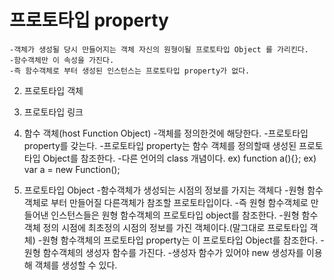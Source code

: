# 프로토타입 property
	-객체가 생성될 당시 만들어지는 객체 자신의 원형이될 프로토타입 Object 를 가리킨다.
	-함수객체만 이 속성을 가진다.
	-즉 함수객체로 부터 생성된 인스턴스는 프로토타입 property가 없다.
	

2. 프로토타입 객체

3. 프로토타입 링크




4.  함수 객체(host Function Object)
	-객체를 정의한것에 해당한다.
	-프로토타입 property를 갖는다.
	-프로토타입 property는 함수 객체를 정의할때 생성된 프로토타입 Object를 참조한다.
	-다른 언어의 class 개념이다.
	ex) function a(){};
	ex) var a = new Function();

5. 프로토타입 Object
	-함수객체가 생성되는 시점의 정보를 가지는 객체다
	-원형 함수객체로 부터 만들어질 다른객체가 참조할 프로토타입이다.
	-즉 원형 함수객체로 만들어낸 인스턴스들은 원형 함수객체의 프로토타입 object를 참조한다.
	-원형 함수객체 정의 시점에 최초정의 시점의 정보를 가진 객체이다.(말그대로 프로토타입 객체)
	-원형 함수객체의 프로토타입 property는 이 프로토타입 Object를 참조한다.
	-원형 함수객체의 생성자 함수를 가진다.
	-생성자 함수가 있어야 new 생성자를 이용해 객체를 생성할 수 있다.

